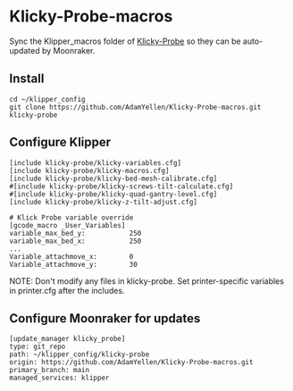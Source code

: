 # Klicky-Probe-macros
Sync the Klipper_macros folder of [Klicky-Probe](https://github.com/jlas1/Klicky-Probe) so they can be auto-updated by Moonraker.

## Install
```
cd ~/klipper_config
git clone https://github.com/AdamYellen/Klicky-Probe-macros.git klicky-probe
```

## Configure Klipper
```
[include klicky-probe/klicky-variables.cfg]
[include klicky-probe/klicky-macros.cfg]
[include klicky-probe/klicky-bed-mesh-calibrate.cfg]
#[include klicky-probe/klicky-screws-tilt-calculate.cfg]
#[include klicky-probe/klicky-quad-gantry-level.cfg]
[include klicky-probe/klicky-z-tilt-adjust.cfg]

# Klick Probe variable override
[gcode_macro _User_Variables]
variable_max_bed_y:           250
variable_max_bed_x:           250
...
Variable_attachmove_x:        0
Variable_attachmove_y:        30
```
NOTE: Don't modify any files in klicky-probe. Set printer-specific variables in printer.cfg after the includes.

## Configure Moonraker for updates
```
[update_manager klicky_probe]
type: git_repo
path: ~/klipper_config/klicky-probe
origin: https://github.com/AdamYellen/Klicky-Probe-macros.git
primary_branch: main
managed_services: klipper
```
